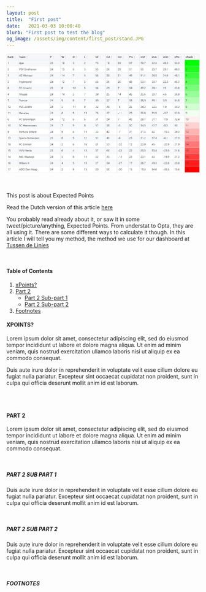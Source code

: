 ```yaml
---
layout: post
title:  "First post"
date:   2021-03-03 10:00:40
blurb: "First post to test the blog"
og_image: /assets/img/content/first_post/stand.JPG
---
```



![](/assets/img/first_post/stand.JPG)

<br />
<br />
This post is about Expected Points

Read the Dutch version of this article [here](https://www.tussendelinies.nl/expected-points/)

You probably read already about it, or saw it in some tweet/picture/anything, Expected Points. From understat to Opta, they are all using it. There are some different ways to calculate it though. In this article I will tell you my method, the method we use for our dashboard at [Tussen de Linies](https://www.tussendelinies.nl/data-dashboard)

<br />


#### Table of Contents
1. [xPoints?](#xpoints?)
2. [Part 2](#part-2)
    * [Part 2 Sub-part 1](#part-2-sub-part-1)
    * [Part 2 Sub-part 2](#part-2-sub-part-2)
3. [Footnotes](#footnotes)

#### XPOINTS?
Lorem ipsum dolor sit amet, consectetur adipiscing elit, sed do eiusmod tempor incididunt ut labore et dolore magna aliqua. Ut enim ad minim veniam, quis nostrud exercitation ullamco laboris nisi ut aliquip ex ea commodo consequat.
<br />

Duis aute irure dolor in reprehenderit in voluptate velit esse cillum dolore eu fugiat nulla pariatur. Excepteur sint occaecat cupidatat non proident, sunt in culpa qui officia deserunt mollit anim id est laborum.

<br />
<br />

#### PART 2
Lorem ipsum dolor sit amet, consectetur adipiscing elit, sed do eiusmod tempor incididunt ut labore et dolore magna aliqua. Ut enim ad minim veniam, quis nostrud exercitation ullamco laboris nisi ut aliquip ex ea commodo consequat.

<br />

##### PART 2 SUB PART 1
Duis aute irure dolor in reprehenderit in voluptate velit esse cillum dolore eu fugiat nulla pariatur. Excepteur sint occaecat cupidatat non proident, sunt in culpa qui officia deserunt mollit anim id est laborum.

<br />

##### PART 2 SUB PART 2
Duis aute irure dolor in reprehenderit in voluptate velit esse cillum dolore eu fugiat nulla pariatur. Excepteur sint occaecat cupidatat non proident, sunt in culpa qui officia deserunt mollit anim id est laborum.

<br />


##### FOOTNOTES

[^1]: This is a note!
